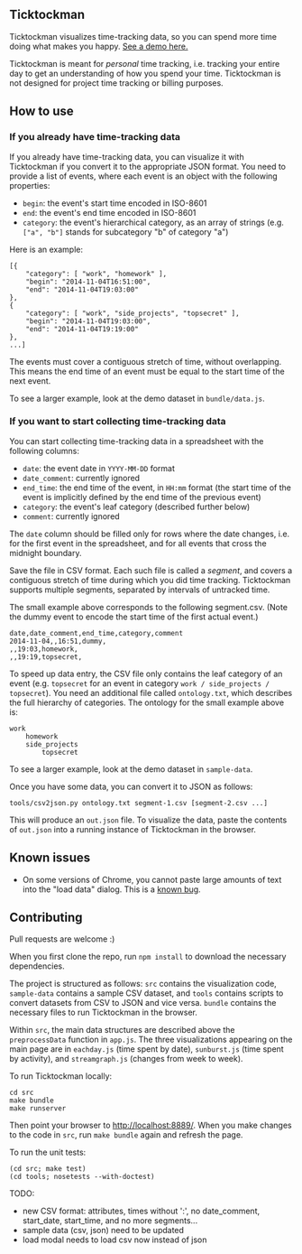 ## Ticktockman

Ticktockman visualizes time-tracking data, so you can spend more time doing
what makes you happy. [See a demo here.](https://cberzan.github.io/ticktockman/)

Ticktockman is meant for _personal_ time tracking, i.e. tracking your entire
day to get an understanding of how you spend your time. Ticktockman is not
designed for project time tracking or billing purposes.


## How to use

### If you already have time-tracking data

If you already have time-tracking data, you can visualize it with Ticktockman
if you convert it to the appropriate JSON format. You need to provide a list of
events, where each event is an object with the following properties:

- `begin`: the event's start time encoded in ISO-8601
- `end`: the event's end time encoded in ISO-8601
- `category`: the event's hierarchical category, as an array of strings (e.g.
  `["a", "b"]` stands for subcategory "b" of category "a")

Here is an example:

    [{
        "category": [ "work", "homework" ],
        "begin": "2014-11-04T16:51:00",
        "end": "2014-11-04T19:03:00"
    },
    {
        "category": [ "work", "side_projects", "topsecret" ],
        "begin": "2014-11-04T19:03:00",
        "end": "2014-11-04T19:19:00"
    },
    ...]

The events must cover a contiguous stretch of time, without overlapping. This
means the end time of an event must be equal to the start time of the next
event.

To see a larger example, look at the demo dataset in `bundle/data.js`.


### If you want to start collecting time-tracking data

You can start collecting time-tracking data in a spreadsheet with the following
columns:

- `date`: the event date in `YYYY-MM-DD` format
- `date_comment`: currently ignored
- `end_time`: the end time of the event, in `HH:mm` format (the start time of
  the event is implicitly defined by the end time of the previous event)
- `category`: the event's leaf category (described further below)
- `comment`: currently ignored

The `date` column should be filled only for rows where the date changes, i.e.
for the first event in the spreadsheet, and for all events that cross the
midnight boundary.

Save the file in CSV format. Each such file is called a _segment_, and covers a
contiguous stretch of time during which you did time tracking. Ticktockman
supports multiple segments, separated by intervals of untracked time.

The small example above corresponds to the following segment.csv. (Note the
dummy event to encode the start time of the first actual event.)

    date,date_comment,end_time,category,comment
    2014-11-04,,16:51,dummy,
    ,,19:03,homework,
    ,,19:19,topsecret,

To speed up data entry, the CSV file only contains the leaf category of an
event (e.g. `topsecret` for an event in category `work / side_projects /
topsecret`). You need an additional file called `ontology.txt`, which describes
the full hierarchy of categories. The ontology for the small example above is:

    work
        homework
        side_projects
            topsecret

To see a larger example, look at the demo dataset in `sample-data`.

Once you have some data, you can convert it to JSON as follows:

```
tools/csv2json.py ontology.txt segment-1.csv [segment-2.csv ...]
```

This will produce an `out.json` file. To visualize the data, paste the contents
of `out.json` into a running instance of Ticktockman in the browser.


## Known issues

* On some versions of Chrome, you cannot paste large amounts of text into the
  "load data" dialog. This is a [known
  bug](http://code.google.com/p/chromium/issues/detail?id=367549).


## Contributing

Pull requests are welcome :)

When you first clone the repo, run `npm install` to download the necessary
dependencies.

The project is structured as follows: `src` contains the visualization code,
`sample-data` contains a sample CSV dataset, and `tools` contains scripts to
convert datasets from CSV to JSON and vice versa. `bundle` contains the
necessary files to run Ticktockman in the browser.

Within `src`, the main data structures are described above the `preprocessData`
function in `app.js`. The three visualizations appearing on the main page are
in `eachday.js` (time spent by date), `sunburst.js` (time spent by activity),
and `streamgraph.js` (changes from week to week).

To run Ticktockman locally:

```
cd src
make bundle
make runserver
```

Then point your browser to [http://localhost:8889/](http://localhost:8889/).
When you make changes to the code in `src`, run `make bundle` again and refresh
the page.

To run the unit tests:

```
(cd src; make test)
(cd tools; nosetests --with-doctest)
```

TODO:
- new CSV format: attributes, times without ':', no date_comment, start_date,
  start_time, and no more segments...
- sample data (csv, json) need to be updated
- load modal needs to load csv now instead of json
